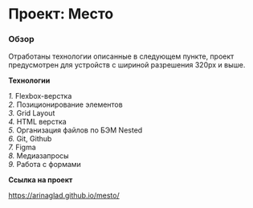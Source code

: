 # Проект: Место

### Обзор
 Отработаны технологии описанные в следующем пункте, проект предусмотрен для устройств с шириной разрешения 320px и выше.

**Технологии**

_1._ Flexbox-верстка  
_2._ Позиционирование элементов  
_3._ Grid Layout  
_4._ HTML верстка  
_5._ Организация файлов по БЭМ Nested  
_6._ Git, Github  
_7._ Figma  
_8._ Медиазапросы  
_9._ Работа с формами

**Ссылка на проект**

https://arinaglad.github.io/mesto/
